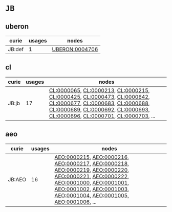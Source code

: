 # `JB`

## uberon

| curie   |   usages | nodes                                                   |
|---------|----------|---------------------------------------------------------|
| JB:def  |        1 | [UBERON:0004706](https://bioregistry.io/UBERON:0004706) |

## cl

| curie   |   usages | nodes                                                                                                                                                                                                                                                                                                                                                                                                                                                                                                                                                                                                                                                                                                                                                              |
|---------|----------|--------------------------------------------------------------------------------------------------------------------------------------------------------------------------------------------------------------------------------------------------------------------------------------------------------------------------------------------------------------------------------------------------------------------------------------------------------------------------------------------------------------------------------------------------------------------------------------------------------------------------------------------------------------------------------------------------------------------------------------------------------------------|
| JB:jb   |       17 | [CL:0000065](https://bioregistry.io/CL:0000065), [CL:0000213](https://bioregistry.io/CL:0000213), [CL:0000215](https://bioregistry.io/CL:0000215), [CL:0000425](https://bioregistry.io/CL:0000425), [CL:0000473](https://bioregistry.io/CL:0000473), [CL:0000642](https://bioregistry.io/CL:0000642), [CL:0000677](https://bioregistry.io/CL:0000677), [CL:0000683](https://bioregistry.io/CL:0000683), [CL:0000688](https://bioregistry.io/CL:0000688), [CL:0000689](https://bioregistry.io/CL:0000689), [CL:0000692](https://bioregistry.io/CL:0000692), [CL:0000693](https://bioregistry.io/CL:0000693), [CL:0000696](https://bioregistry.io/CL:0000696), [CL:0000701](https://bioregistry.io/CL:0000701), [CL:0000703](https://bioregistry.io/CL:0000703), ... |

## aeo

| curie   |   usages | nodes                                                                                                                                                                                                                                                                                                                                                                                                                                                                                                                                                                                                                                                                                                                                                                                            |
|---------|----------|--------------------------------------------------------------------------------------------------------------------------------------------------------------------------------------------------------------------------------------------------------------------------------------------------------------------------------------------------------------------------------------------------------------------------------------------------------------------------------------------------------------------------------------------------------------------------------------------------------------------------------------------------------------------------------------------------------------------------------------------------------------------------------------------------|
| JB:AEO  |       16 | [AEO:0000215](https://bioregistry.io/AEO:0000215), [AEO:0000216](https://bioregistry.io/AEO:0000216), [AEO:0000217](https://bioregistry.io/AEO:0000217), [AEO:0000218](https://bioregistry.io/AEO:0000218), [AEO:0000219](https://bioregistry.io/AEO:0000219), [AEO:0000220](https://bioregistry.io/AEO:0000220), [AEO:0000221](https://bioregistry.io/AEO:0000221), [AEO:0000222](https://bioregistry.io/AEO:0000222), [AEO:0001000](https://bioregistry.io/AEO:0001000), [AEO:0001001](https://bioregistry.io/AEO:0001001), [AEO:0001002](https://bioregistry.io/AEO:0001002), [AEO:0001003](https://bioregistry.io/AEO:0001003), [AEO:0001004](https://bioregistry.io/AEO:0001004), [AEO:0001005](https://bioregistry.io/AEO:0001005), [AEO:0001006](https://bioregistry.io/AEO:0001006), ... |

